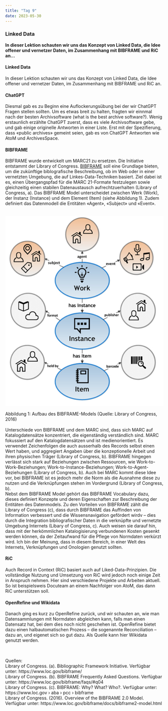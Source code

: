 ```yaml
---
title: "Tag 9"
date: 2023-05-30
---
```


### Linked Data
**In dieser Lektion schauten wir uns das Konzept von Linked Data, die Idee offener und vernetzer Daten, im Zusammenhang mit BIBFRAME und RiC an...**



#### **Linked Data**
In dieser Lektion schauten wir uns das Konzept von Linked Data, die Idee offener und vernetzer Daten, im Zusammenhang mit BIBFRAME und RiC an.
#### **ChatGPT**
Diesmal gab es zu Beginn eine Auflockerungsübung bei der wir ChatGPT Fragen stellen sollten. Um es etwas breit zu halten, fragten wir einnmal nach der besten Archivsoftware  (what is the best archive software?). Wenig erstaunlich erzählte ChatGPT zuerst, dass es viele Archivsoftware gebe, und gab einige originelle Antworten in einer Liste. Erst mit der Spezifierung, dass «public archives» gemeint seien, gab es von ChatGPT Antworten wie AtoM und ArchivesSpace.
<br>


#### **BIBFRAME**<br>
BIBFRAME wurde entwickelt um MARC21 zu ersetzen. Die Initiative entstammt der Library of Congress. <a href="https://www.loc.gov/bibframe/">BIBFRAME</a> soll eine Grundlage bieten, um die zukünftige biblografische Beschreibung, ob im Web oder in einer vernetzten Umgebung, die auf Linkes-Data-Techniken basiert. Ziel dabei ist es, einen Übergangspfad für die MARC 21-Formate festzulegen sowie gleichzeitig einen stabilen Datenaustausch aufrechtzuerhalten (Library of Congress, a). Das BIBFRAME Model unterscheidet zwischen Werk (Work), der Instanz (Instance) und dem Element (Item) (siehe Abbildung 1). Zudem definiert das Datenmodell die Entitäten «Agent», «Subject» und «Event». 
<br>
 <br>

![](https://raw.githubusercontent.com/brandensarah/Lerntagebuch/master/_posts/bild_le_9_1.png)
 <br>
 
 Abbildung 1: Aufbau des BIBFRAME-Models (Quelle: Library of Congress, 2016)
 <br>
  <br>
Unterschiede von BIBFRAME und dem MARC sind, dass sich MARC auf Katalogdatensätze konzentriert, die eigenständig verständlich sind. MARC fokussiert auf den Katalogdatensätzen und ist medienorientiert. Es verwendet Zeichenfolgen die auch ausserhalb des Records selbst einen Wert haben, und aggregiert Angaben über die konzeptionelle Arbeit und ihren physischen Träger (Library of Congress, b). BIBFRAME hingegen verlässt sich stark auf Beziehungen zwischen Ressourcen, wie Work-to-Work-Beziehungen; Work-to-Instance-Beziehungen; Work-to-Agent-Beziehungen (Library of Congress, b). Auch bei MARC kommt diese Idee vor, bei BIBFRAME ist es jedoch mehr die Norm als die Ausnahme diese zu nutzen und die Verknüpfungen stehen im Vordergrund (Library of Congress, b).
  <br>
Nebst dem BIBFRAME Model gehört das BIBFRAME Vocabulary dazu, dieses definiert Konzepte und deren Eigenschaften zur Beschreibung der Entitäten des Datenmodels. 
Zu den Vorteilen von BIBFRAME zählt die Library of Congress (c), dass durch BIBFRAME das Auffinden von Information verbessert und die Wissensnavigation gefördert wirdv – dies durch die Integration bibliografischer Daten in die verknüpfte und vernetzte Umgebung Internets (Libary of Congress, c). Auch weisen sie darauf hin, dass mit der herkömmlichen Katalogisierung verbundenen Kosten gesenkt werden können, da der Zeitaufwand für die Pflege von Normdaten verkürzt wird. Ich bin der Meinung, dass in diesem Bereich, in einer Welt des Internets, Verknüpfungen und Onologien genutzt sollten.
 
#### **RiC**<br>
Auch Record in Context (RiC) basiert auch auf Liked-Data-Prinzipien. Die vollständige Nutzung und Umsetzung von RiC wird jedoch noch einige Zeit in Anspruch nehmen. Hier sind verschiedene Projekte und Arbeiten aktuell. So ist beispielsweis Docuteam an einem Nachfolger von AtoM, das dann RiC unterstützen soll. <br>

#### **OpenRefine und Wikidata**<br>
Danach ging es kurz zu OpenRefine zurück, und wir schauten an, wie man Datensammlungen mit Normdaten abgleichen kann, falls man einen Datensatz hat, bei dem dies noch nicht geschehen ist. OpenRefine bietet dazu einen halbautomatischen Prozess – die sogenannte Reconciliation – dazu an, und eigenet sich so gut dazu. Als Quelle kann hier Wikidata genutzt werden.

<br>
<br>
Quellen: 
 <br>
Library of Congress. (a). Bibliographic Framework Initiative. Verfügbar unter: https://www.loc.gov/bibframe/
 <br>
 Library of Congress. (b). BIBFRAME Frequently Asked Questions. Verfügbar unter: https://www.loc.gov/bibframe/faqs/#q04
  <br>
Library of Congress. (c). BIBFRAME: Why? What? Who?. Verfügbar unter: https://www.loc.gov › aba › pcc › bibframe
  <br>
Library of Congress. (2016). Overview of the BIBFRAME 2.0 Model. Verfügbar unter: https://www.loc.gov/bibframe/docs/bibframe2-model.html
